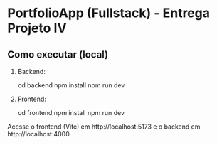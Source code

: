 # PortfolioApp (Fullstack) - Entrega Projeto IV

## Como executar (local)

1. Backend:

    cd backend
    npm install
    npm run dev

2. Frontend:

    cd frontend
    npm install
    npm run dev

Acesse o frontend (Vite) em http://localhost:5173 e o backend em http://localhost:4000
